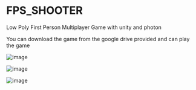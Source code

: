 # FPS_SHOOTER
Low Poly First Person Multiplayer Game with unity and photon

You can download the game from the google drive provided and can play the game

![image](https://github.com/A3HAX/FPS_SHOOTER-dumadu/assets/69230699/84f13090-cd88-4790-94d9-ae309ecbbbf4)

![image](https://github.com/A3HAX/FPS_SHOOTER-dumadu/assets/69230699/d3be247f-1312-48bf-9fc4-9c3d203e8b92)


![image](https://github.com/A3HAX/FPS_SHOOTER-dumadu/assets/69230699/cab3a35a-d641-4d95-a2f4-d5a44d4e529b)




